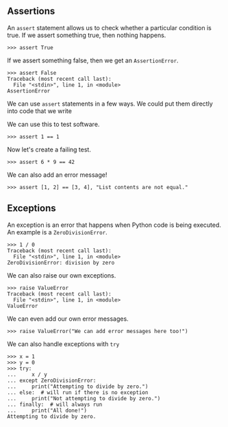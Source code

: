 ## Assertions

An `assert` statement allows us to check whether a particular condition
is true. If we assert something true, then nothing happens.

```pycon
>>> assert True
```

If we assert something false, then we get an `AssertionError`.

```pycon
>>> assert False
Traceback (most recent call last):
  File "<stdin>", line 1, in <module>
AssertionError
```

We can use `assert` statements in a few ways. We could put them directly
into code that we write 

We can use this to test software.

```pycon
>>> assert 1 == 1
```

Now let's create a failing test.

```pycon
>>> assert 6 * 9 == 42
```

We can also add an error message!

```pycon
>>> assert [1, 2] == [3, 4], "List contents are not equal."
```

## Exceptions

An exception is an error that happens when Python code is being executed.
An example is a `ZeroDivisionError`.

```pycon
>>> 1 / 0
Traceback (most recent call last):
  File "<stdin>", line 1, in <module>
ZeroDivisionError: division by zero
```

We can also raise our own exceptions.

```pycon
>>> raise ValueError
Traceback (most recent call last):
  File "<stdin>", line 1, in <module>
ValueError
```

We can even add our own error messages.

```pycon
>>> raise ValueError("We can add error messages here too!")
```

We can also handle exceptions with `try` 

```pycon
>>> x = 1
>>> y = 0
>>> try:
...     x / y
... except ZeroDivisionError:
...     print("Attempting to divide by zero.")
... else:  # will run if there is no exception
...     print("Not attempting to divide by zero.")
... finally:  # will always run
...     print("All done!")
Attempting to divide by zero.
```

